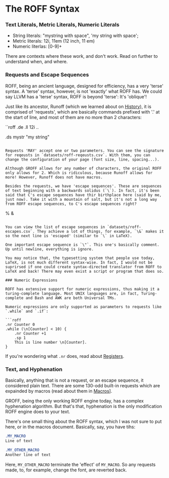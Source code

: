 # The ROFF Syntax

### Text Literals, Metric Literals, Numeric Literals

- String literals: "mystring with space", 'my string with space';
- Metric literals: 12i, 11em (12 inch, 11 em)
- Numeric literlas: [0-9]+

There are contexts where these work, and don't work. Read on further to understand when, and where.

### Requests and Escape Sequences

ROFF, being an ancient language, designed for efficiency, has a very 'terse' syntax. A 'terse' syntax, however, is not 'exactly' what ROFF has. We could say LLVM has a 'terse' syntax, ROFF is beyond 'terse': It's 'oblique'!

Just like its ancestor, Runoff (which we learned about on [History](ROFF-HISTORY.md)), it is comprised of 'requests', which are basically commands prefixed with '.' at the start of line, and most of them are no more than 2 characters:

``roff
.de
.ll 12i
..

.ds mystr "my string"
```

Requests 'MAY' accept one or two parameters. You can see the signature for reqeusts in `datasets/roff-reqeusts.csv`. With them, you can change the configuration of your page (font size, line, spacing...).

Although GROFF allows for any number of characters, the original ROFF only allows for 2. Which is ridiculous, because Runoff allows for more! However, Runoff does not have macros.

Besides the requests, we have 'escape sequences'. These are sequences of text beginning with a backwards solidus (`\`). In fact, it's been said that C's escape sequences have thir birthplace here (said by me, just now). Take it with a mountain of salt, but it's not a long way from ROFF escape sequences, to C's escape sequences right?

```
\%
\&
```

You can view the list of escape sequences in `datasets/roff-escapes.csv`. They achieve a lot of things, for example, `\&` makes it so the next line is 'escaped' (similar to `\` in LaTeX).

One important escape sequence is `\"`. This one's basically comment. Up until newline, everything is ignore.

You may notice that, the typesetting system that people use today, LaTeX, is not much different syntax-wise. In fact, I would not be suprirsed if one could create syntax-directed translator from ROFF to LaTeX and back! There may even exist a script or program that does so.

### Numeric Expressions

ROFF has extensive support for numeric expressions, thus making it a turing-complete language. Most UNIX languages are, in fact, Turing-complete and Bash and AWK are both Universal TMs.

Numeric expressions are only supported as parameters to requests like `.while` and `.if`:

```roff
.nr Counter 0
.while (\n[Counter] < 10) {
    .nr Counter +1
    .sp 1
    This is line number \n[Counter].
}

```

If you're wondering what `.nr` does, read about [Registers](ROFF-REGISTERS.md).


### Text, and Hyphenation

Basically, anything that is not a request, or an escape sequence, it considered plain text. There are some 130-odd built-in requests which are expainded by macros (read about them in [Macros](ROFF-MACROS.md)].

GROFF, being the only working ROFF engine today, has a complex hyphenation algorithm. But that's that, hyphenation is the only modification ROFF engine does to your text. 

There's one small thing about the ROFF syntax, which I was not sure to put here, or in the macros document. Basically, say, you have tihs:

```roff
.MY_MACRO
Line of text

.MY_OTHER_MACRO
Another line of text
```

Here, `MY_OTHER_MACRO` terminate the 'effect' of `MY_MACRO`. So any requests made, to, for example, change the font, are reverted back.


